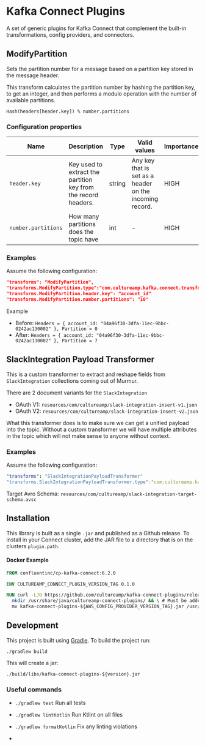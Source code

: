 # Kafka Connect Plugins

A set of generic plugins for Kafka Connect that complement the built-in transformations, config providers, and connectors.

## ModifyPartition

Sets the partition number for a message based on a partition key stored in the message header.

This transform calculates the partition number by hashing the partition key, to get an integer, and then performs a modulo operation with the number of available partitions.

```
Hash(headers[header.key]) % number.partitions
```

### Configuration properties

|Name|Description|Type|Valid values|Importance|
|---|---|---|---|---|
|`header.key`|Key used to extract the partition key from the record headers.|string|Any key that is set as a header on the incoming record.|HIGH
|`number.partitions`|How many partitions does the topic have|int|-|HIGH

### Examples

Assume the following configuration:

```json
"transforms": "ModifyPartition",
"transforms.ModifyPartition.type":"com.cultureamp.kafka.connect.transforms.ModifyPartition",
"transforms.ModifyPartition.header.key": "account_id"
"transforms.ModifyPartition.number.partitions": "10"
```

Example

* Before: `Headers = { account_id: "04a96f30-3dfa-11ec-9bbc-0242ac130002" }, Partition = 0`
* After: `Headers = { account_id: "04a96f30-3dfa-11ec-9bbc-0242ac130002" }, Partition = 7`

## SlackIntegration Payload Transformer

This is a custom transformer to extract and reshape fields from `SlackIntegration` collections coming out of Murmur.

There are 2 document variants for the `SlackIntegration`
- OAuth V1: `resources/com/cultureamp/slack-integration-insert-v1.json`
- OAuth V2: `resources/com/cultureamp/slack-integration-insert-v2.json`

What this transformer does is to make sure we can get a unified payload into the topic. Without a custom transformer we will have multiple attributes in the topic which will not make sense to anyone without context.

### Examples
Assume the following configuration:

```yaml
"transforms": "SlackIntegrationPayloadTransformer"
"transforms.SlackIntegrationPayloadTransformer.type":"com.cultureamp.kafka.connect.transforms.SlackIntegrationPayloadTransformer"
```

Target Avro Schema: `resources/com/cultureamp/slack-integration-target-schema.avsc`

## Installation
This library is built as a single `.jar` and published as a Github release. To install in your Connect cluster, add the JAR file to a directory that is on the clusters `plugin.path`.

#### Docker Example
```dockerfile
FROM confluentinc/cp-kafka-connect:6.2.0

ENV CULTUREAMP_CONNECT_PLUGIN_VERSION_TAG 0.1.0

RUN curl -LJO https://github.com/cultureamp/kafka-connect-plugins/releases/download/${CULTUREAMP_CONNECT_PLUGIN_VERSION_TAG}/kafka-connect-plugins-${CULTUREAMP_CONNECT_PLUGIN_VERSION_TAG}.jar && \
  mkdir /usr/share/java/cultureamp-connect-plugins/ && \ # Must be added to your `plugin.path`
  mv kafka-connect-plugins-${AWS_CONFIG_PROVIDER_VERSION_TAG}.jar /usr/share/java/cultureamp-connect-plugins/
```


## Development
This project is built using [Gradle][1]. To build the project run:
```
./gradlew build
```

This will create a jar:
```
./build/libs/kafka-connect-plugins-${version}.jar
```

### Useful commands
- `./gradlew test` Run all tests
- `./gradlew lintKotlin` Run Ktlint on all files
- `./gradlew formatKotlin` Fix any linting violations

- [1]: https://gradle.org/
